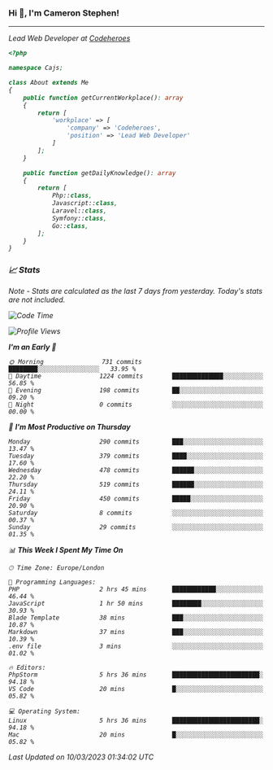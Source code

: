 ### Hi 👋, I'm Cameron Stephen!
<hr>
<p><em>Lead Web Developer at <a href="https://codeheroes.co.uk">Codeheroes</a></p>


```php
<?php

namespace Cajs;

class About extends Me
{
    public function getCurrentWorkplace(): array
    {
        return [
            'workplace' => [
                'company' => 'Codeheroes',
                'position' => 'Lead Web Developer'
            ]
        ];
    }

    public function getDailyKnowledge(): array
    {
        return [
            Php::class,
            Javascript::class,
            Laravel::class,
            Symfony::class,
            Go::class,
        ];
    }
}
```

### 📈 Stats
<p><em>Note - Stats are calculated as the last 7 days from yesterday. Today's stats are not included.</em></p>


<!--START_SECTION:waka-->
![Code Time](http://img.shields.io/badge/Code%20Time-3%2C257%20hrs%2036%20mins-blue)

![Profile Views](http://img.shields.io/badge/Profile%20Views-0-blue)

**I'm an Early 🐤** 

```text
🌞 Morning                731 commits         ████████░░░░░░░░░░░░░░░░░   33.95 % 
🌆 Daytime                1224 commits        ██████████████░░░░░░░░░░░   56.85 % 
🌃 Evening                198 commits         ██░░░░░░░░░░░░░░░░░░░░░░░   09.20 % 
🌙 Night                  0 commits           ░░░░░░░░░░░░░░░░░░░░░░░░░   00.00 % 
```
📅 **I'm Most Productive on Thursday** 

```text
Monday                   290 commits         ███░░░░░░░░░░░░░░░░░░░░░░   13.47 % 
Tuesday                  379 commits         ████░░░░░░░░░░░░░░░░░░░░░   17.60 % 
Wednesday                478 commits         ██████░░░░░░░░░░░░░░░░░░░   22.20 % 
Thursday                 519 commits         ██████░░░░░░░░░░░░░░░░░░░   24.11 % 
Friday                   450 commits         █████░░░░░░░░░░░░░░░░░░░░   20.90 % 
Saturday                 8 commits           ░░░░░░░░░░░░░░░░░░░░░░░░░   00.37 % 
Sunday                   29 commits          ░░░░░░░░░░░░░░░░░░░░░░░░░   01.35 % 
```


📊 **This Week I Spent My Time On** 

```text
🕑︎ Time Zone: Europe/London

💬 Programming Languages: 
PHP                      2 hrs 45 mins       ████████████░░░░░░░░░░░░░   46.44 % 
JavaScript               1 hr 50 mins        ████████░░░░░░░░░░░░░░░░░   30.93 % 
Blade Template           38 mins             ███░░░░░░░░░░░░░░░░░░░░░░   10.87 % 
Markdown                 37 mins             ███░░░░░░░░░░░░░░░░░░░░░░   10.39 % 
.env file                3 mins              ░░░░░░░░░░░░░░░░░░░░░░░░░   01.02 % 

🔥 Editors: 
PhpStorm                 5 hrs 36 mins       ████████████████████████░   94.18 % 
VS Code                  20 mins             █░░░░░░░░░░░░░░░░░░░░░░░░   05.82 % 

💻 Operating System: 
Linux                    5 hrs 36 mins       ████████████████████████░   94.18 % 
Mac                      20 mins             █░░░░░░░░░░░░░░░░░░░░░░░░   05.82 % 
```


 Last Updated on 10/03/2023 01:34:02 UTC
<!--END_SECTION:waka-->
